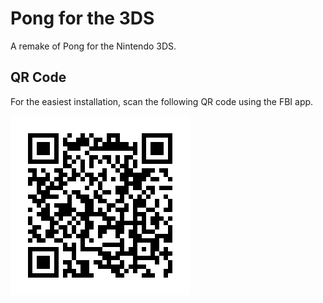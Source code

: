 # Pong for the 3DS

A remake of Pong for the Nintendo 3DS.



## QR Code
For the easiest installation, scan the following QR code using the FBI app.

![alt text](./qr.png "QR Code for Pong.cia")
